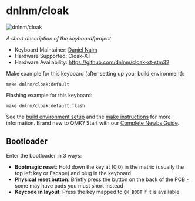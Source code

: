 # dnlnm/cloak

![dnlnm/cloak](https://i.imgur.com/eZCUPvK.jpeg)

*A short description of the keyboard/project*

* Keyboard Maintainer: [Daniel Naim](https://github.com/dnlnm)
* Hardware Supported: Cloak-XT
* Hardware Availability: https://github.com/dnlnm/cloak-xt-stm32

Make example for this keyboard (after setting up your build environment):

    make dnlnm/cloak:default

Flashing example for this keyboard:

    make dnlnm/cloak:default:flash

See the [build environment setup](https://docs.qmk.fm/#/getting_started_build_tools) and the [make instructions](https://docs.qmk.fm/#/getting_started_make_guide) for more information. Brand new to QMK? Start with our [Complete Newbs Guide](https://docs.qmk.fm/#/newbs).

## Bootloader

Enter the bootloader in 3 ways:

* **Bootmagic reset**: Hold down the key at (0,0) in the matrix (usually the top left key or Escape) and plug in the keyboard
* **Physical reset button**: Briefly press the button on the back of the PCB - some may have pads you must short instead
* **Keycode in layout**: Press the key mapped to `QK_BOOT` if it is available
